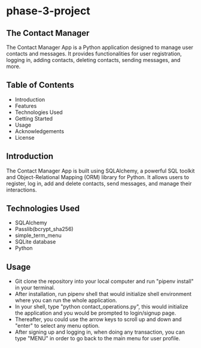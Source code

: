 # phase-3-project

## The Contact Manager 
The Contact Manager App is a Python application designed to manage user contacts and messages. It provides functionalities for user registration, logging in, adding contacts, deleting contacts, sending messages, and more.

## Table of Contents
- Introduction
- Features
- Technologies Used
- Getting Started
- Usage
- Acknowledgements
- License

## Introduction
The Contact Manager App is built using SQLAlchemy, a powerful SQL toolkit and Object-Relational Mapping (ORM) library for Python. It allows users to register, log in, add and delete contacts, send messages, and manage their interactions.

## Technologies Used
- SQLAlchemy
- Passlib(bcrypt_sha256)
- simple_term_menu
- SQLite database
- Python

## Usage
- Git clone the repository into your local computer and run "pipenv install" in your terminal.
- After installation, run pipenv shell that would initialize shell environment where you can run the whole application.
- In your shell, type "python contact_operations.py", this would initialize the application and you would be prompted to login/signup page.
- Thereafter, you could use the arrow keys to scroll up and down and "enter" to select any menu option.
- After signing up and logging in, when doing any transaction, you can type "MENU" in order to go back to the main menu for user profile.

